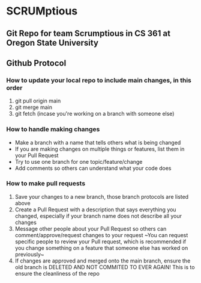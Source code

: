 # **SCRUMptious**

## **Git Repo for team Scrumptious in CS 361 at Oregon State University**

## Github Protocol

### How to update your local repo to include main changes, in this order

1. git pull origin main
2. git merge main
3. git fetch (incase you're working on a branch with someone else)

### How to handle making changes

- Make a branch with a name that tells others what is being changed
- If you are making changes on multiple things or features, list them in your Pull Request
- Try to use one branch for one topic/feature/change
- Add comments so others can understand what your code does

### How to make pull requests

1. Save your changes to a new branch, those branch protocols are listed above
2. Create a Pull Request with a description that says everything you changed, especially if your branch name does not describe all your changes
3. Message other people about your Pull Request so others can comment/approve/request changes to your request
~You can request specific people to review your Pull request, which is recommended if you change something on a feature that someone else has worked on previously~
4. If changes are approved and merged onto the main branch, ensure the old branch is DELETED AND NOT COMMITED TO EVER AGAIN! This is to ensure the cleanliness of the repo
